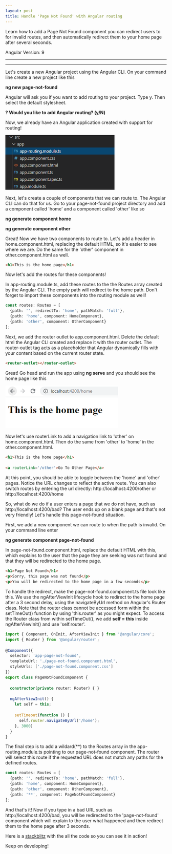 ```yaml
---
layout: post
title: Handle 'Page Not Found' with Angular routing
---
```


Learn how to add a Page Not Found component you can redirect users to for invalid routes, and then automatically redirect them to your home page after several seconds.

Angular Version: 9

----
****

Let's create a new Angular project using the Angular CLI.   On your command line create a new project like this

**ng new page-not-found**

Angular will ask you if you want to add routing to your project.  Type y.  Then select the default stylesheet. 

**? Would you like to add Angular routing? (y/N)**

Now, we already have an Angular application created with support for routing!  

![routing](../images/routing-set-up.png)

Next, let's create a couple of components that we can route to.  The Angular CLI can do that for us.   Go to your page-not-found project directory and add a component called 'home' and a component called 'other' like so

**ng generate component home**

**ng generate component other**

Great!  Now we have two components to route to.  Let's add a header in home.component.html, replacing the default HTML, so it's easier to see where we are.  Do the same for the 'other' component in other.component.html as well.

```html
<h1>This is the home page</h1>
```

Now let's add the routes for these components!

In app-routing.module.ts, add these routes to the the Routes array created by the Angular CLI. The empty path will redirect to the home path.   Don't forget to import these components into the routing module as well!

```typescript
const routes: Routes = [
  {path: '', redirectTo: 'home', pathMatch: 'full'},
  {path: 'home', component: HomeComponent},
  {path: 'other', component: OtherComponent}
];
```

Next, we add the router outlet to app.component.html.   Delete the default html the Angular CLI created and replace it with the router outlet.  The router-outlet tag acts as a placeholder that Angular dynamically fills with your content based on the current router state.

```html
<router-outlet></router-outlet>
```

Great!  Go head and run the app using **ng serve** and you should see the home page like this

![home page](../images/home-page.png)

Now let's use routerLink to add a navigation link to 'other' on home.component.html.  Then do the same from 'other' to 'home' in the other.component.html.

```html
<h1>This is the home page</h1>

<a routerLink='/other'>Go To Other Page</a>
```
At this point, you should be able to toggle between the 'home' and 'other' pages.  Notice the URL changes to reflect the active route.  You can also switch routes by entering the url directly: http://localhost:4200/other or http://localhost:4200/home

So, what do we do if a user enters a page that we do not have, such as http://localhost:4200/bad?   The user ends up on a blank page and that's not very friendly!   Let's handle this page-not-found situation.  

First, we add a new component we can route to when the path is invalid.   On your command line enter 

**ng generate component page-not-found**

In page-not-found.component.html, replace the default HTML with this, which explains to the user that the page they are seeking was not found and that they will be redirected to the home page.

```html
<h1>Page Not Found</h1>
<p>Sorry, this page was not found</p>
<p>You will be redirected to the home page in a few seconds</p>
```

To handle the redirect, make the page-not-found.component.ts file look like this.  We use the ngAfterViewInit lifecycle hook to redirect to the home page after a 3 second delay, using the navigateByUrl method on Angular's Router class.  Note that the router class cannot be accessed form within the setTimeOut() function by using 'this.router' as you  might expect.  To access the Router class from within setTimeOut(), we add **self = this** inside ngAfterViewInit() and use 'self.router'.

```typescript
import { Component, OnInit, AfterViewInit } from '@angular/core';
import { Router } from '@angular/router';

@Component({
  selector: 'app-page-not-found',
  templateUrl: './page-not-found.component.html',
  styleUrls: ['./page-not-found.component.css']
})
export class PageNotFoundComponent {

  constructor(private router: Router) { }

  ngAfterViewInit() {
    let self = this;

    setTimeout(function () {
      self.router.navigateByUrl('/home');
    }, 3000)
  }
}
```

The final step is to add a wildard(**) to the Routes array in the app-routing.module.ts pointing to our page-not-found component. The router will select this route if the requested URL does not match any paths for the defined routes. 

```typescript
const routes: Routes = [
  {path: '', redirectTo: 'home', pathMatch: 'full'},
  {path: 'home', component: HomeComponent},
  {path: 'other', component: OtherComponent},
  {path: '**', component: PageNotFoundComponent}
];
```

And that's it!  Now if you type in a bad URL such as http://localhost:4200/bad, you will be redirected to the 'page-not-found' component which will explain to the user what happened and then redirect them to the home page after 3 seconds. 

Here is a [stackblitz](https://stackblitz.com/edit/angular-ivy-medwvu) with the all the code so you can see it in action!

Keep on developing!
